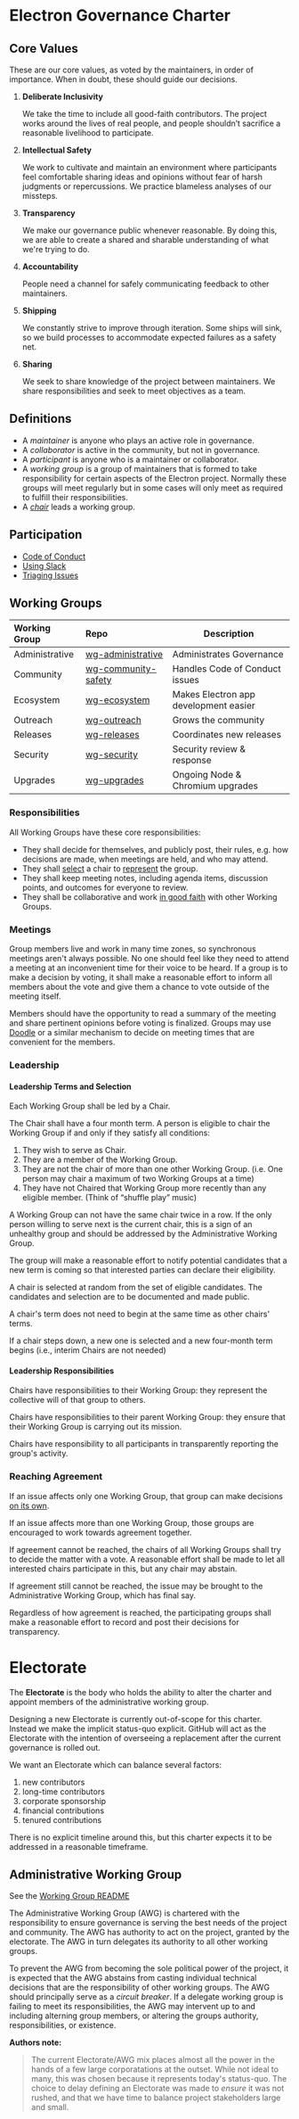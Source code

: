 # Electron Governance Charter

## Core Values
<!-- Side note, would be cool to get some icons / art for these values for use on the website (Sam) -->
<!-- :+1: (Charles) -->

These are our core values, as voted by the maintainers, in order of importance. When in doubt, these should guide our decisions.

1. **Deliberate Inclusivity**

   We take the time to include all good-faith contributors.
   The project works around the lives of real people, and people shouldn’t sacrifice a reasonable livelihood to participate.

2. **Intellectual Safety**

   We work to cultivate and maintain an environment where participants feel comfortable sharing ideas and opinions without fear of harsh judgments or repercussions. We practice blameless analyses of our missteps.

3. **Transparency**

   We make our governance public whenever reasonable. By doing this, we are able to create a shared and sharable understanding of what we're trying to do.

4. **Accountability**

   People need a channel for safely communicating feedback to other maintainers.

5. **Shipping**

   We constantly strive to improve through iteration. Some ships will sink, so we build processes to accommodate expected failures as a safety net.

6. **Sharing**

   We seek to share knowledge of the project between maintainers. We share responsibilities and seek to meet objectives as a team.

## Definitions

 * A _maintainer_ is anyone who plays an active role in governance.
 * A _collaborator_ is active in the community, but not in governance.
 * A _participant_ is anyone who is a maintainer or collaborator.
 * A _working group_ is a group of maintainers that is formed to take responsibility for certain aspects of the Electron project. Normally these groups will meet regularly but in some cases will only meet as required to fulfill their responsibilities.
 * A [_chair_](#Leadership) leads a working group.

## Participation

 * [Code of Conduct](../CODE_OF_CONDUCT.md)
 * [Using Slack](https://github.com/electron/governance/blob/master/policy/slack.md)
 * [Triaging Issues](https://github.com/electron/governance/blob/master/playbooks/README.md)
<!-- * [Using Pull Requests](FIXME: link to PR etiquette doc) -->

## Working Groups

| Working Group  | Repo | Description | 
|:---------------|:------|-------------|
| Administrative | [wg-administrative](../wg-administrative) | Administrates Governance |
| Community      | [wg-community-safety](../wg-community-safety/) | Handles Code of Conduct issues |
| Ecosystem      | [wg-ecosystem](../wg-ecosystem/) | Makes Electron app development easier |
| Outreach       | [wg-outreach](../wg-outreach/)   | Grows the community |
| Releases       | [wg-releases](../wg-releases/)   | Coordinates new releases |
| Security       | [wg-security](../wg-security/)   | Security review & response |
| Upgrades       | [wg-upgrades](../wg-upgrades/) | Ongoing Node & Chromium upgrades |

### Responsibilities

All Working Groups have these core responsibilities:
 * They shall decide for themselves, and publicly post, their rules, e.g. how decisions are made, when meetings are held, and who may attend.
 * They shall [select](#Leadership-Terms-and-Selection) a chair to [represent](#Leadership-Responsibilities) the group.
 * They shall keep meeting notes, including agenda items, discussion points, and outcomes for everyone to review.
 * They shall be collaborative and work [in good faith](#Core-Values) with other Working Groups.

### Meetings

Group members live and work in many time zones, so synchronous meetings aren't always possible. No one should feel like they need to attend a meeting at an inconvenient time for their voice to be heard. If a group is to make a decision by voting, it shall make a reasonable effort to inform all members about the vote and give them a chance to vote outside of the meeting itself.

Members should have the opportunity to read a summary of the meeting and share pertinent opinions before voting is finalized. Groups may use [Doodle](https://doodle.com) or a similar mechanism to decide on meeting times that are convenient for the members.

### Leadership

#### Leadership Terms and Selection

Each Working Group shall be led by a Chair.

The Chair shall have a four month term. A person is eligible to chair the Working Group if and only if they satisfy all conditions:
  1. They wish to serve as Chair.
  1. They are a member of the Working Group.
  1. They are not the chair of more than one other Working Group. (i.e. One person may chair a maximum of two Working Groups at a time)
  1. They have not Chaired that Working Group more recently than any eligible member. (Think of “shuffle play” music)

A Working Group can not have the same chair twice in a row. If the only person willing to serve next is the current chair, this is a sign of an unhealthy group and should be addressed by the Administrative Working Group.

The group will make a reasonable effort to notify potential candidates that a new term is coming so that interested parties can declare their eligibility.

A chair is selected at random from the set of eligible candidates. The candidates and selection are to be documented and made public.

A chair's term does not need to begin at the same time as other chairs' terms.

If a chair steps down, a new one is selected and a new four-month term begins (i.e., interim Chairs are not needed)

#### Leadership Responsibilities

Chairs have responsibilities to their Working Group: they represent the collective will of that group to others.

Chairs have responsibilities to their parent Working Group: they ensure that their Working Group is carrying out its mission.

Chairs have responsibility to all participants in transparently reporting the group's activity.

### Reaching Agreement

If an issue affects only one Working Group, that group can make decisions [on its own](#Meetings).

If an issue affects more than one Working Group, those groups are encouraged to work towards agreement together.

If agreement cannot be reached, the chairs of all Working Groups shall try to decide the matter with a vote. A reasonable effort shall be made to let all interested chairs participate in this, but any chair may abstain.

If agreement still cannot be reached, the issue may be brought to the Administrative Working Group, which has final say.

Regardless of how agreement is reached, the participating groups shall make a reasonable effort to record and post their decisions for transparency.

# Electorate

The **Electorate** is the body who holds the ability to alter the charter and appoint members of the administrative working group.

Designing a new Electorate is currently out-of-scope for this charter.
Instead we make the implicit status-quo explicit.
GitHub will act as the Electorate with the intention of overseeing a replacement after the current governance is rolled out.

We want an Electorate which can balance several factors:

1. new contributors
2. long-time contributors
3. corporate sponsorship
4. financial contributions
5. tenured contributions

There is no explicit timeline around this,
but this charter expects it to be addressed in a reasonable timeframe.

## Administrative Working Group

See the [Working Group README](../wg-administrative)

The Administrative Working Group (AWG) is chartered with the responsibility to ensure governance is serving the best needs of the project and community.
The AWG has authority to act on the project, granted by the electorate.
The AWG in turn delegates its authority to all other working groups.

To prevent the AWG from becoming the sole political power of the project,
it is expected that the AWG abstains from casting individual technical decisions that are the responsibility of other working groups.
The AWG should principally serve as a _circuit breaker_.
If a delegate working group is failing to meet its responsibilities, the AWG may intervent up to and including alterning group members, or altering the groups authority, responsibilities, or existence.

**Authors note:**

> The current Electorate/AWG mix places almost all the power in the hands of a few large corporatations at the outset. While not ideal to many, this was chosen because it represents today's status-quo. The choice to delay defining an Electorate was made to _ensure_ it was not rushed, and that we have time to balance project stakeholders large and small.
